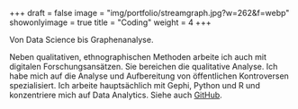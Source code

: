 +++
draft = false
image = "img/portfolio/streamgraph.jpg?w=262&f=webp"
showonlyimage = true
title = "Coding"
weight = 4
+++

Von Data Science bis Graphenanalyse.
<!--more-->
Neben qualitativen, ethnographischen Methoden arbeite ich auch mit digitalen Forschungsansätzen. Sie bereichen die qualitative Analyse.
Ich habe mich auf die Analyse und Aufbereitung von öffentlichen Kontroversen spezialisiert. Ich arbeite hauptsächlich mit Gephi, Python und R und konzentriere mich auf Data Analytics. Siehe auch [GitHub](https://github.com/LaserStefan).
